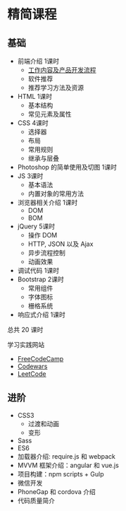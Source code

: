 # 精简课程
## 基础
* 前端介绍 1课时
  * [工作内容及产品开发流程](intro/intro.md)
  * 软件推荐
  * 推荐学习方法及资源
* HTML 1课时
  * 基本结构
  * 常见元素及属性
* CSS 4课时
  * 选择器
  * 布局
  * 常用规则
  * 继承与层叠
* Photoshop 的简单使用及切图 1课时
* JS 3课时
  * 基本语法
  * 内置对象的常用方法
* 浏览器相关介绍 1课时
  * DOM
  * BOM
* jQuery 5课时
  * 操作 DOM
  * HTTP, JSON 以及 Ajax
  * 异步流程控制
  * 动画效果
* 调试代码 1课时
* Bootstrap 2课时
  * 常用组件
  * 字体图标
  * 栅格系统
* 响应式介绍 1课时

总共 20 课时

学习实践网站
* [FreeCodeCamp](https://freecodecamp.cn/)
* [Codewars](http://www.codewars.com/)
* [LeetCode](https://leetcode.com/)

## 进阶
* CSS3
  * 过渡和动画
  * 变形
* Sass
* ES6
* 加载器介绍: require.js 和 webpack
* MVVM 框架介绍：angular 和 vue.js
* 项目构建：npm scripts + Gulp
* 微信开发
* PhoneGap 和 cordova 介绍
* 代码质量简介

